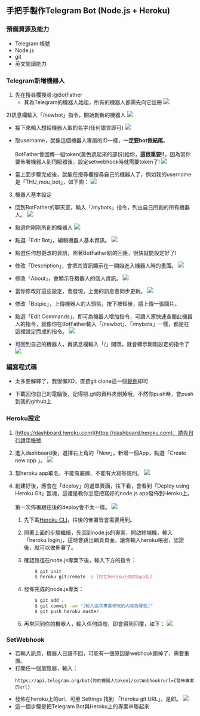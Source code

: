 ## 手把手製作Telegram Bot (Node.js + Heroku)

### 預備資源及能力
- Telegram 帳號
- Node.js
- git
- 英文閱讀能力

### Telegram新增機器人
1) 先在搜尋欄搜尋:@BotFather
    - 其為Telegram的機器人始祖，所有的機器人都需先向它註冊 
    ![](./assets/search_botfather.png)

2)訊息欄輸入「/newbot」指令，開始創新的機器人
    ![](./assets/newbot_cmd.png)  

- 接下來輸入想給機器人取的名字(任何語言即可)
    ![](./assets/give_name.png)  

- 取username，就像這個機器人專屬的ID一樣，**一定要bot做結尾**。<br><br>
BotFather會回傳一組token(黃色遮起來的部份)給你，**這很重要!!**，因為當你要佈署機器人到伺服器後，設定setwebhook時就需要token了!
    ![](./assets/give_username.png)  

- 當上面步驟完成後，就能在搜尋欄搜尋自己的機器人了，例如我的username是「THU_mou_bot」，如下圖：
    ![](./assets/find_my_bot.png)  

3) 機器人基本設定
- 回到BotFather的聊天室，輸入「/mybots」指令，列出自己所創的所有機器人。
    ![](./assets/mybots_cmd.png)  

- 點選你剛剛所創的機器人
    ![](./assets/click_bot.png)  

- 點選「Edit Bot」，編輯機器人基本資訊。
    ![](./assets/click_edit.png)

- 點選任何想更改的資訊，照著BotFather給的回應，很快就能設定好了!
- 修改「Description」，會把其資訊顯示在一開始進入機器人時的畫面。
    ![](./assets/description_show.png)

- 修改「About」，會顯示在機器人的個人資訊。
    ![](./assets/about_show.png)

- 當你修改好這些設定，會發現，上面的訊息會同步更新。
    ![](./assets/info_msg.png)

- 修改「Botpic」，上傳機器人的大頭貼，按下按鈕後，請上傳一張圖片。

- 點選「Edit Commands」，即可為機器人增加指令，可讓人家快速查閱此機器人的指令，就像你在BotFather輸入「/newbot」、「/mybots」一樣，都是在這裡設定而成的指令。
    ![](./assets/edit_command.png)

- 可回到自己的機器人，再訊息欄輸入「/」開頭，就會顯示剛剛設定的指令了
    ![](./assets/show_commands.png)

### 編寫程式碼
- 太多要解釋了，我很懶XD，直接git clone這一個[範例](https://github.com/hanc1027/TgBot_Nodejs_Example)即可

- 下載回你自己的電腦後，記得把.git的資料夾刪掉哦，不然你push時，會push到我的github上

### Heroku設定
1) [https://dashboard.heroku.com](https://dashboard.heroku.com)，請先自行請申帳號

2) 進入dashboard後，選擇右上角的「New」，新增一個App，點選「Create new app 」。
    ![](./assets/create_heroku_app.png)

3) 幫heroku app取名，不能有底線、不能有大寫等規則。
    ![](./assets/give_heroku_app_name.png)

4) 創建好後，應會在「deploy」的選單頁面，往下看，會看到「Deploy using Heroku Git」區塊，這裡是教你怎麼把寫好的node.js app發佈到Heroku上。<br><br>
第一次佈署跟往後的deploy會不太一樣。
    ![](./assets/first_deploy_to_heroku.png)

    1) 先下載[Heroku CLI](https://devcenter.heroku.com/articles/heroku-command-line)，往後的佈署皆會需要用到。

    2) 照著上面的步驟繼續，先回到node.js的專案，開啟終端機，輸入「heroku login」，這時會跳出網頁頁面，讓你輸入heroku帳密，認證後，就可以做佈署了。

    3) 確認路徑在node.js專案下後，輸入下方的指令：
        ```bash
            $ git init
            $ heroku git:remote -a [你在heroku上取的app名]
        ```

    4) 發佈完成的node.js專案：
        ```bash
            $ git add .
            $ git commit -am "[輸入這次專案修改的內容為哪些]"
            $ git push heroku master
        ```
    
    5) 再來回到你的機器人，輸入任何語句，即會得到回覆，如下：
        ![](./assets/finished_bot.png)

### SetWebhook
- 若輸入訊息，機器人已讀不回，可能有一個原因是webhook跑掉了，需要重置。
- 打開任一個瀏覽器，輸入：
    ```
    https://api.telegram.org/bot{你的機器人token}/setWebhook?url={發佈專案的url}
    ```
- 發佈在heroku上的url，可至 Settings 找到 「Heroku git URL」，是即。
    ![](./assets/get_heroku_url.png)
- 這一個步驟是把Telegram Bot與Heroku上的專案串聯起來